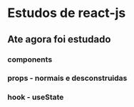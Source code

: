 # Estudos de react-js
## Ate agora foi estudado
### components
### props - normais e desconstruidas
### hook - useState
